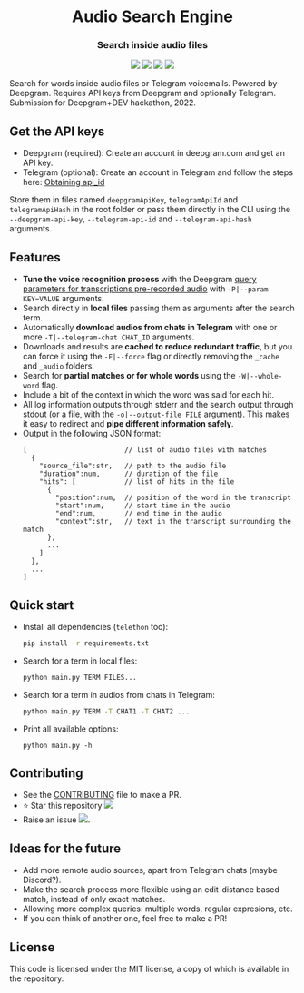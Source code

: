 <h1 align="center">Audio Search Engine</h1>

<h3 align="center">Search inside audio files</h3>

<p align="center">
    <a href="https://core.telegram.org/"><img src="https://img.shields.io/badge/-Telegram-black?style=for-the-badge&logo=telegram"></a>
    <a href="https://www.python.org/"><img src="https://img.shields.io/badge/-Python_3-black?style=for-the-badge&logo=python"></a>
    <a href="https://deepgram.com"><img src="https://img.shields.io/badge/-Deepgram-black?style=for-the-badge"></a>
    <a href="LICENSE"><img " src="https://img.shields.io/badge/License-MIT-black?style=for-the-badge"></a>
</p>

Search for words inside audio files or Telegram voicemails. Powered by Deepgram. Requires API keys from Deepgram and optionally Telegram. Submission for Deepgram+DEV hackathon, 2022.

## Get the API keys
- Deepgram (required): Create an account in deepgram.com and get an API key.
- Telegram (optional): Create an account in Telegram and follow the steps here: [Obtaining api_id](https://core.telegram.org/api/obtaining_api_id)
   
Store them in files named `deepgramApiKey`, `telegramApiId` and `telegramApiHash` in the root folder or pass them directly in the CLI using the `--deepgram-api-key`, `--telegram-api-id` and `--telegram-api-hash` arguments.

## Features
- **Tune the voice recognition process** with the Deepgram [query parameters for transcriptions pre-recorded audio](https://developers.deepgram.com/api-reference/#transcription-prerecorded) with `-P|--param KEY=VALUE` arguments.
- Search directly in **local files** passing them as arguments after the search term.
- Automatically **download audios from chats in Telegram** with one or more `-T|--telegram-chat CHAT_ID` arguments.
- Downloads and results are **cached to reduce redundant traffic**, but you can force it using the `-F|--force` flag or directly removing the `_cache` and `_audio` folders.
- Search for **partial matches or for whole words** using the `-W|--whole-word` flag.
- Include a bit of the context in which the word was said for each hit.
- All log information outputs through stderr and the search output through stdout (or a file, with the `-o|--output-file FILE` argument). This makes it easy to redirect and **pipe different information safely**.
- Output in the following JSON format:
    ```
    [                        // list of audio files with matches
      {
        "source_file":str,   // path to the audio file
        "duration":num,      // duration of the file
        "hits": [            // list of hits in the file
          {
            "position":num,  // position of the word in the transcript
            "start":num,     // start time in the audio
            "end":num,       // end time in the audio
            "context":str,   // text in the transcript surrounding the match
          },
          ...        
        ]
      },
      ...
    ]
    ```
     
## Quick start
- Install all dependencies (`telethon` too):
    ```bash
    pip install -r requirements.txt
    ```
- Search for a term in local files:
    ```bash
    python main.py TERM FILES...
    ```
- Search for a term in audios from chats in Telegram:
    ```bash
    python main.py TERM -T CHAT1 -T CHAT2 ...
    ```
- Print all available options:
    ```
    python main.py -h
    ```

## Contributing
- See the [CONTRIBUTING](CONTRIBUTING) file to make a PR.
- :star: Star this repository [![](https://img.shields.io/github/stars/MiguelMJ/AudioSearchEngine?style=social)](https://github.com/MiguelMJ/AudioSearchEngine/stargazers)
- Raise an issue  [![](https://img.shields.io/github/issues/MiguelMJ/AudioSearchEngine?style=social&logo=github)](https://github.com/MiguelMJ/AudioSearchEngine/issues).

## Ideas for the future

- Add more remote audio sources, apart from Telegram chats (maybe Discord?).
- Make the search process more flexible using an edit-distance based match, instead of only exact matches.
- Allowing more complex queries: multiple words, regular expresions, etc.
- If you can think of another one, feel free to make a PR!

        
## License
This code is licensed under the MIT license, a copy of which is available in the repository.
